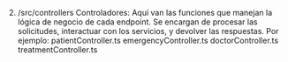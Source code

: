 2. /src/controllers
Controladores: Aquí van las funciones que manejan la lógica de negocio de cada endpoint. Se encargan de procesar las solicitudes, interactuar con los servicios, y devolver las respuestas. Por ejemplo:
patientController.ts
emergencyController.ts
doctorController.ts
treatmentController.ts